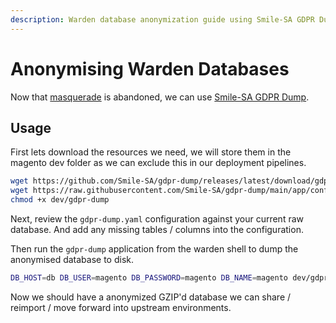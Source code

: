 ```yaml
---
description: Warden database anonymization guide using Smile-SA GDPR Dump for secure development environments.
---
```

# Anonymising Warden Databases

Now that [masquerade](https://github.com/elgentos/masquerade) is abandoned, we can use [Smile-SA GDPR Dump](https://github.com/Smile-SA/gdpr-dump).

## Usage
First lets download the resources we need, we will store them in the magento dev folder as we can exclude this in our deployment pipelines.

```sh
wget https://github.com/Smile-SA/gdpr-dump/releases/latest/download/gdpr-dump.phar -O dev/gdpr-dump
wget https://raw.githubusercontent.com/Smile-SA/gdpr-dump/main/app/config/example.yaml -O dev/gdpr-dump.yaml
chmod +x dev/gdpr-dump
```

Next, review the `gdpr-dump.yaml` configuration against your current raw database. And add any missing tables / columns into the configuration.

Then run the `gdpr-dump` application from the warden shell to dump the anonymised database to disk.
```sh
DB_HOST=db DB_USER=magento DB_PASSWORD=magento DB_NAME=magento dev/gdpr-dump dev/gdpr-dump.yaml | gzip > dev/z_anonymized_db.$(date +%s).sql.gz
```
Now we should have a anonymized GZIP'd database we can share / reimport / move forward into upstream environments.